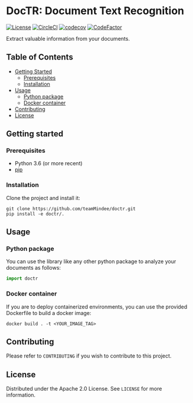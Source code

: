 
# DocTR: Document Text Recognition

[![License](https://img.shields.io/badge/License-Apache%202.0-blue.svg)](LICENSE) [![CircleCI](https://circleci.com/gh/teamMindee/doctr.svg?style=shield&circle-token=12c96bf5500b9dbe98f4ea0e43ca9c109c7506fe)](https://app.circleci.com/pipelines/github/teamMindee/doctr) [![codecov](https://codecov.io/gh/teamMindee/doctr/branch/main/graph/badge.svg?token=577MO567NM)](https://codecov.io/gh/teamMindee/doctr) [![CodeFactor](https://www.codefactor.io/repository/github/teammindee/doctr/badge?s=bae07db86bb079ce9d6542315b8c6e70fa708a7e)](https://www.codefactor.io/repository/github/teammindee/doctr)

Extract valuable information from your documents.



## Table of Contents

* [Getting Started](#getting-started)
  * [Prerequisites](#prerequisites)
  * [Installation](#installation)
* [Usage](#usage)
  * [Python package](#python-package)
  * [Docker container](#docker-container)
* [Contributing](#contributing)
* [License](#license)



## Getting started

### Prerequisites

- Python 3.6 (or more recent)
- [pip](https://pip.pypa.io/en/stable/)

### Installation

Clone the project and install it:

```shell
git clone https://github.com/teamMindee/doctr.git
pip install -e doctr/.
```



## Usage

### Python package

You can use the library like any other python package to analyze your documents as follows:

```python
import doctr
```

### Docker container

If you are to deploy containerized environments, you can use the provided Dockerfile to build a docker image:

```shell
docker build . -t <YOUR_IMAGE_TAG>
```



## Contributing

Please refer to `CONTRIBUTING` if you wish to contribute to this project.



## License

Distributed under the Apache 2.0 License. See `LICENSE` for more information.